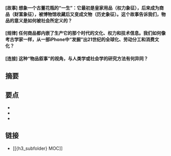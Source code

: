 #### [故事] 想象一个古董花瓶的“一生”：它最初是皇家用品（权力象征），后来成为商品（财富象征），被博物馆收藏后又变成文物（历史象征）。这个故事告诉我们，物品的意义是如何被社会所定义的？


#### [规律] 任何商品都内嵌了生产它的那个时代的文化、权力和技术信息。我们如何像考古学家一样，从一部iPhone中“发掘”出21世纪的全球化、劳动分工和消费文化？


#### [连接] 这种“物品叙事”的视角，与人类学或社会学的研究方法有何异同？


## 摘要


## 要点

- 
- 
- 

## 链接

- [[{h3_subfolder} MOC]]
